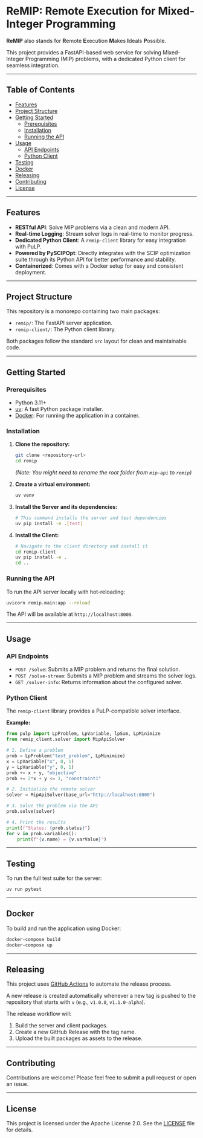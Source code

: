 # ReMIP: Remote Execution for Mixed-Integer Programming

**ReMIP** also stands for **R**emote **E**xecution **M**akes **I**deals **P**ossible.

This project provides a FastAPI-based web service for solving Mixed-Integer Programming (MIP) problems, with a dedicated Python client for seamless integration.

---

## Table of Contents

- [Features](#features)
- [Project Structure](#project-structure)
- [Getting Started](#getting-started)
  - [Prerequisites](#prerequisites)
  - [Installation](#installation)
  - [Running the API](#running-the-api)
- [Usage](#usage)
  - [API Endpoints](#api-endpoints)
  - [Python Client](#python-client)
- [Testing](#testing)
- [Docker](#docker)
- [Releasing](#releasing)
- [Contributing](#contributing)
- [License](#license)

---

## Features

-   **RESTful API**: Solve MIP problems via a clean and modern API.
-   **Real-time Logging**: Stream solver logs in real-time to monitor progress.
-   **Dedicated Python Client**: A `remip-client` library for easy integration with PuLP.
-   **Powered by PySCIPOpt**: Directly integrates with the SCIP optimization suite through its Python API for better performance and stability.
-   **Containerized**: Comes with a Docker setup for easy and consistent deployment.

---

## Project Structure

This repository is a monorepo containing two main packages:

-   `remip/`: The FastAPI server application.
-   `remip-client/`: The Python client library.

Both packages follow the standard `src` layout for clean and maintainable code.

---

## Getting Started

### Prerequisites

-   Python 3.11+
-   [uv](https://github.com/astral-sh/uv): A fast Python package installer.
-   [Docker](https://www.docker.com/): For running the application in a container.

### Installation

1.  **Clone the repository:**
    ```bash
    git clone <repository-url>
    cd remip
    ```
    *(Note: You might need to rename the root folder from `mip-api` to `remip`)*

2.  **Create a virtual environment:**
    ```bash
    uv venv
    ```

3.  **Install the Server and its dependencies:**
    ```bash
    # This command installs the server and test dependencies
    uv pip install -e .[test]
    ```

4.  **Install the Client:**
    ```bash
    # Navigate to the client directory and install it
    cd remip-client
    uv pip install -e .
    cd ..
    ```

### Running the API

To run the API server locally with hot-reloading:

```bash
uvicorn remip.main:app --reload
```

The API will be available at `http://localhost:8000`.

---

## Usage

### API Endpoints

-   `POST /solve`: Submits a MIP problem and returns the final solution.
-   `POST /solve-stream`: Submits a MIP problem and streams the solver logs.
-   `GET /solver-info`: Returns information about the configured solver.

### Python Client

The `remip-client` library provides a PuLP-compatible solver interface.

**Example:**

```python
from pulp import LpProblem, LpVariable, lpSum, LpMinimize
from remip_client.solver import MipApiSolver

# 1. Define a problem
prob = LpProblem("test_problem", LpMinimize)
x = LpVariable("x", 0, 1)
y = LpVariable("y", 0, 1)
prob += x + y, "objective"
prob += 2*x + y <= 1, "constraint1"

# 2. Initialize the remote solver
solver = MipApiSolver(base_url="http://localhost:8000")

# 3. Solve the problem via the API
prob.solve(solver)

# 4. Print the results
print(f"Status: {prob.status}")
for v in prob.variables():
    print(f"{v.name} = {v.varValue}")
```

---

## Testing

To run the full test suite for the server:

```bash
uv run pytest
```

---

## Docker

To build and run the application using Docker:

```bash
docker-compose build
docker-compose up
```

---

## Releasing

This project uses [GitHub Actions](https://github.com/features/actions) to automate the release process.

A new release is created automatically whenever a new tag is pushed to the repository that starts with `v` (e.g., `v1.0.0`, `v1.1.0-alpha`).

The release workflow will:
1.  Build the server and client packages.
2.  Create a new GitHub Release with the tag name.
3.  Upload the built packages as assets to the release.

---

## Contributing

Contributions are welcome! Please feel free to submit a pull request or open an issue.

---

## License

This project is licensed under the Apache License 2.0. See the [LICENSE](LICENSE) file for details.